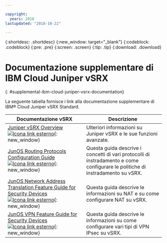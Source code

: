 ```yaml
---

copyright:
  years: 2018
lastupdated: "2018-10-22"

---
```


{:shortdesc: .shortdesc}
{:new_window: target="_blank"}
{:codeblock: .codeblock}
{:pre: .pre}
{:screen: .screen}
{:tip: .tip}
{:download: .download}

# Documentazione supplementare di IBM Cloud Juniper vSRX
{: #supplemental-ibm-cloud-juniper-vsrx-documentation}

La seguente tabella fornisce i link alla documentazione supplementare di IBM® Cloud Juniper vSRX Standard.

Documentazione vSRX  | Descrizione
------------- | -------------  
[Juniper vSRX Overview ![Icona link esterno](../../icons/launch-glyph.svg "Icona link esterno")](https://www.juniper.net/us/en/products-services/security/srx-series/vsrx/){: new_window}  | Ulteriori informazioni su Juniper vSRX e le sue funzioni avanzate.
[JunOS Routing Protocols Configuration Guide ![Icona link esterno](../../icons/launch-glyph.svg "Icona link esterno")](https://www.juniper.net/documentation/en_US/junos11.4/information-products/topic-collections/config-guide-routing/config-guide-routing.pdf){: new_window}  | Questa guida descrive i concetti di vari protocolli di instradamento e come configurare le politiche di instradamento su vSRX.
[JunOS Network Address Translation Feature Guide for Security Devices ![Icona link esterno](../../icons/launch-glyph.svg "Icona link esterno")](https://www.juniper.net/documentation/en_US/junos/information-products/pathway-pages/security/security-nat.pdf){: new_window} | Questa guida descrive le informazioni su NAT e su come configurare NAT su vSRX.
[JunOS VPN Feature Guide for Security Devices ![Icona link esterno](../../icons/launch-glyph.svg "Icona link esterno")](https://www.juniper.net/documentation/en_US/junos/information-products/pathway-pages/security/security-vpn-ipsec.pdf){: new_window} | Questa guida descrive le informazioni su come configurare vari tipi di VPN IPsec su vSRX.
